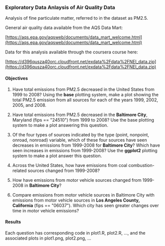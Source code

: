 ### Exploratory Data Anlaysis of Air Quality Data

Analysis of fine particulate matter, referred to in the dataset as PM2.5.

General air quality data available from the AQS Data Mart:

[https://aqs.epa.gov/aqsweb/documents/data_mart_welcome.html](https://aqs.epa.gov/aqsweb/documents/data_mart_welcome.html)

Data for this analysis available through the coursera course here:

[https://d396qusza40orc.cloudfront.net/exdata%2Fdata%2FNEI_data.zip](https://d396qusza40orc.cloudfront.net/exdata%2Fdata%2FNEI_data.zip)

#### Objectives

1. Have total emissions from PM2.5 decreased in the United States from 1999 to 2008? Using the **base** plotting system, make a plot showing the total PM2.5 emission from all sources for each of the years 1999, 2002, 2005, and 2008.

2. Have total emissions from PM2.5 decreased in the **Baltimore City**, Maryland (fips == "24510") from 1999 to 2008? Use the base plotting system to make a plot answering this question. 

3. Of the four types of sources indicated by the type (point, nonpoint, onroad, nonroad) variable, which of these four sources have seen decreases in emissions from 1999-2008 for **Baltimore City**? Which have seen increases in emissions from 1999-2008? Use the **ggplot2** plotting system to make a plot answer this question.

4. Across the United States, how have emissions from coal combustion-related sources changed from 1999-2008?

5. How have emissions from motor vehicle sources changed from 1999-2008 in **Baltimore City**?

6. Compare emissions from motor vehicle sources in Baltimore City with emissions from motor vehicle sources in **Los Angeles County, California** (fips == "06037"). Which city has seen greater changes over time in motor vehicle emissions?


#### Results

Each question has corresponding code in plot1.R, plot2.R, ..., and the associated plots in plot1.png, plot2.png, ...
